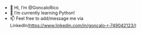- 👋 Hi, I’m @GoncaloRico
- 🌱 I’m currently learning Python!
- 📫 Feel free to add/message me via LinkedIn(https://www.linkedin.com/in/gonçalo-r-749042123/)

<!---
GoncaloRico/GoncaloRico is a ✨ special ✨ repository because its `README.md` (this file) appears on your GitHub profile.
You can click the Preview link to take a look at your changes.
--->
